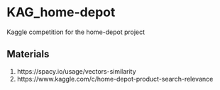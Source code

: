 # KAG_home-depot
Kaggle competition for the home-depot project

## Materials
<ol>
  <li>https://spacy.io/usage/vectors-similarity</li>
  <li>https://www.kaggle.com/c/home-depot-product-search-relevance</li>
</ol>
